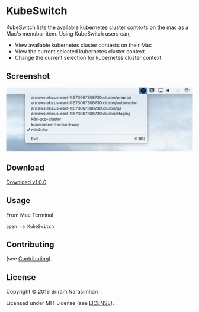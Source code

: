 # KubeSwitch

KubeSwitch lists the available kubernetes cluster contexts on the mac as a Mac's menubar item. Using KubeSwitch users can,

* View available kubernetes cluster contexts on their Mac
* View the current selected kubernetes cluster context
* Change the current selection for kubernetes cluster context

## Screenshot
<img src="screenshot.png?raw=true" />

## Download

<a href="https://github.com/nsriram/KubeSwitch/releases/download/v1.0.0/KubeSwitch.app.zip">Download v1.0.0</a>

## Usage

From Mac Terminal
```
open -a KubeSwitch
```  

## Contributing
(see [Contributing](CONTRIBUTING.md)). 

## License

Copyright © 2019 Sriram Narasimhan

Licensed under MIT License (see [LICENSE](LICENSE)). 
